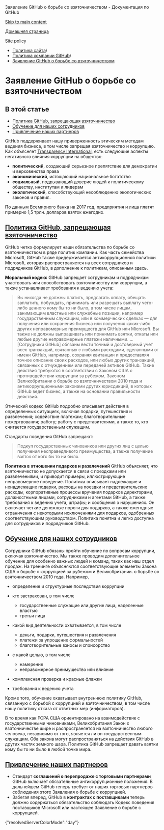 Заявление GitHub о борьбе со взяточничеством - Документация по GitHub

[Skip to main content](#main-content)

[Домашняя страница](/ru)

[Site policy](/ru/site-policy)

* [Политика сайта](/ru/site-policy)/
* [Политика компании GitHub](/ru/site-policy/github-company-policies)/
* [Заявление GitHub о борьбе со взяточничеством](/ru/site-policy/github-company-policies/github-anti-bribery-statement)

Заявление GitHub о борьбе со взяточничеством
==========

В этой статье
----------

* [Политика GitHub, запрещающая взяточничество](#github-policies-prohibiting-bribery)
* [Обучение для наших сотрудников](#training-for-our-employees)
* [Привлечение наших партнеров](#engaging-our-partners)

GitHub поддерживает нашу приверженность этическим методам ведения бизнеса, в том числе запрещая взяточничество и коррупцию. Как объясняет [Transparency International](https://www.transparency.org/what-is-corruption), есть следующие аспекты негативного влияния коррупции на общество:

* **политический**, создающий серьезное препятствие для демократии и верховенства права
* **экономический**, истощающий национальное богатство
* **социальный**, подрывающий доверие людей к политическому обществу, институтам и лидерам
* **экологический**, способствующий несоблюдению экологических законов и правил.

[По данным Всемирного банка](https://www.worldbank.org/en/topic/governance/brief/anti-corruption) на 2017 год, предприятия и лица платят примерно 1,5 трлн. долларов взяток ежегодно.

[Политика GitHub, запрещающая взяточничество](#github-policies-prohibiting-bribery)
----------

GitHub четко формулирует наши обязательства по борьбе со взяточничеством в ряде политик компании. Как часть семейства Microsoft, GitHub также придерживается антикоррупционной политики Microsoft, которая распространяется на всех сотрудников и подрядчиков GitHub, в дополнение к политикам, описанным здесь.

**Моральный кодекс** GitHub запрещает сотрудникам и подрядчикам участвовать или способствовать взяточничеству или коррупции, а также устанавливает требования к ведению учета:

>
>
> Вы никогда не должны платить, предлагать оплату, обещать заплатить, побуждать, принимать или разрешать выплату чего-либо ценного кому бы то ни было, в том числе лицам, занимающим властные или служебные позиции, например государственным служащим, или в коммерческих сделках — для получения или сохранения бизнеса или получения каких-либо других неправомерных преимуществ для GitHub или Microsoft. Вы также не должны выпрашивать или принимать взятки, откаты или любые другие неправомерные платежи наличными. … [Сотрудники GitHub] обязаны вести точный и достоверный учет всех транзакций, связанных с любыми расходами, сделанными от имени GitHub, например, сохраняя квитанции и предоставляя точное описание своих расходов, или любых других транзакций, связанных с отчуждением или передачей активов GitHub. Такие действия требуются в соответствии с Законом США о противодействии коррупции за рубежом, Законом Великобритании о борьбе со взяточничеством 2010 года и антикоррупционными законами других юрисдикций, в которых GitHub ведет бизнес, а также на основании правильности действий.
>
>

Этический кодекс GitHub подробно описывает действия в определенных ситуациях, включая подарки, путешествия и развлечения; содействие платежам; благотворительные пожертвования; работу; работу с представителями, а также то, кто считается государственным служащим.

Стандарты поведения GitHub запрещают:

>
>
> Подкуп государственных чиновников или других лиц с целью получения несправедливого преимущества, а также получение взяток от кого бы то ни было.
>
>

**Политика в отношении подарков и развлечений** GitHub объясняет, что взяточничество не допускается в связи с поездками или развлечениями, и приводит примеры, иллюстрирующие неправомерное поведение. Политика описывает надлежащие и ненадлежащие подарки, расходы на поездки и представительские расходы; корпоративные процессы вручения подарков директорами, должностными лицами, сотрудниками и агентами GitHub, а также требования к ведению учета, штрафы; и сообщения о нарушениях. Он включает четкие денежные пороги для подарков, а также ежегодные ограничения с некоторыми исключениями для подарков, одобренных соответствующим руководством. Политика понятна и легко доступна для сотрудников и подрядчиков GitHub.

[Обучение для наших сотрудников](#training-for-our-employees)
----------

Сотрудники GitHub обязаны пройти обучение по вопросам коррупции, включая взяточничество. Мы также проводим дополнительное обучение для особенно важных людей и команд, таких как наш отдел продаж. На тренинге объясняются соответствующие элементы Закона США о борьбе с коррупцией за рубежом и Великобритании. о борьбе со взяточничеством 2010 года. Например,

* определение и структурные последствия коррупции
* кто застрахован, в том числе
  * государственные служащие или другие лица, наделенные властью
  * третьи лица

* какой вид деятельности охватывается, в том числе
  * деньги, подарки, путешествия и развлечения
  * платежи за упрощение формальностей
  * благотворительные взносы и спонсорство

* с какой целью, в том числе
  * намерение
  * неправомерное преимущество или влияние

* комплексная проверка и красные флажки
* требования к ведению учета

Кроме того, обучение охватывает внутреннюю политику GitHub, связанную с борьбой с коррупцией и взяточничеством, в том числе нашу политику отказа от ответных мер (информаторов).

В то время как FCPA США ориентировано на взаимодействие с государственными чиновниками, Великобритания Закон о взяточничестве шире и распространяется на взяточничество любого человека, независимо от того, является ли он государственным служащим. Оба закона могут распространяться на действия GitHub в других частях земного шара. Политика GitHub запрещает давать взятки кому бы то ни было в любой точке мира.

[Привлечение наших партнеров](#engaging-our-partners)
----------

* Стандарт **соглашений о перепродаже с торговыми партнерами** GitHub включает обязательные антикоррупционные положения. В дальнейшем GitHub теперь требует от наших торговых партнеров соблюдения этого Заявления о борьбе с коррупцией.
* Забегая вперед, GitHub в **контрактах с поставщиками** теперь должно содержаться обязательство соблюдать Кодекс поведения поставщиков Microsoft или настоящее Заявление о борьбе с коррупцией.

{"resolvedServerColorMode":"day"}
